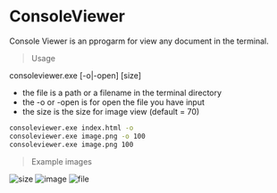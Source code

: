 # ConsoleViewer

Console Viewer is an pprogarm for view any document in the terminal.

>Usage

consoleviewer.exe <filename> [-o|-open] [size]

* the file is a path or a filename in the terminal directory
* the -o or -open is for open the file you have input
* the size is the size for image view (default = 70)

```bash
consoleviewer.exe index.html -o
consoleviewer.exe image.png -o 100
consoleviewer.exe image.png 100
```

> Example images

![size](https://github.com/JulesG10/ConsoleViewer/edit/main/images/imagesize.pnf)
![image](https://github.com/JulesG10/ConsoleViewer/edit/main/images/image.png)
![file](https://github.com/JulesG10/ConsoleViewer/edit/main/images/file.png)
